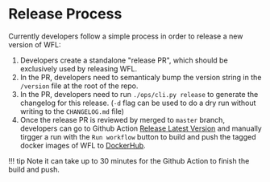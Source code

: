 # Release Process

Currently developers follow a simple process
in order to release a new version of WFL:

1. Developers create a standalone "release PR",
which should be exclusively used by releasing WFL.
2. In the PR, developers need to semanticaly bump
the version string in the `/version` file at the root
of the repo.
3. In the PR, developers need to run `./ops/cli.py release`
to generate the changelog for this release. (`-d` flag can
be used to do a dry run without writing to the `CHANGELOG.md`
file)
4. Once the release PR is reviewed by merged to `master`
branch, developers can go to Github Action
[Release Latest Version](https://github.com/broadinstitute/wfl/actions?query=workflow%3A%22Release+Latest+Version%22)
and manually tirgger a run with the `Run workflow` button to build and push the tagged docker images of WFL to
[DockerHub](https://hub.docker.com/repository/docker/broadinstitute/workflow-launcher-api).

!!! tip
    Note it can take up to 30 minutes for the Github Action to finish the build and push.
